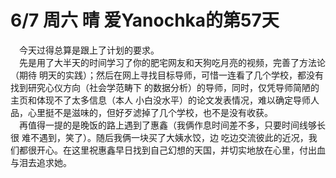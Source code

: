 # 6/7 周六 晴 爱Yanochka的第57天
&emsp;今天过得总算是跟上了计划的要求。\
&emsp;先是用了大半天的时间学习了你的肥宅网友和天狗吃月亮的视频，完善了方法论（期待
明天的实践）；然后在网上寻找目标导师，可惜一连看了几个学校，都没有找到研究心仪方向（社会学范畴下
的数据分析）的导师，同时，仅凭导师简陋的主页和体现不了太多信息（本人
小白没水平）的论文发表情况，难以确定导师人品，心里挺不是滋味的，但好歹滤掉了几个学校，也不是没有收获。\
&emsp;再值得一提的是晚饭的路上遇到了惠鑫（我俩作息时间差不多，只要时间线够长很
难不遇到，笑了）。随后我俩一块买了大姨水饺，边
吃边交流彼此的近况，我们都很开心。在这里祝惠鑫早日找到自己幻想的天国，并切实地放在心里，付出血与泪去追求她。
